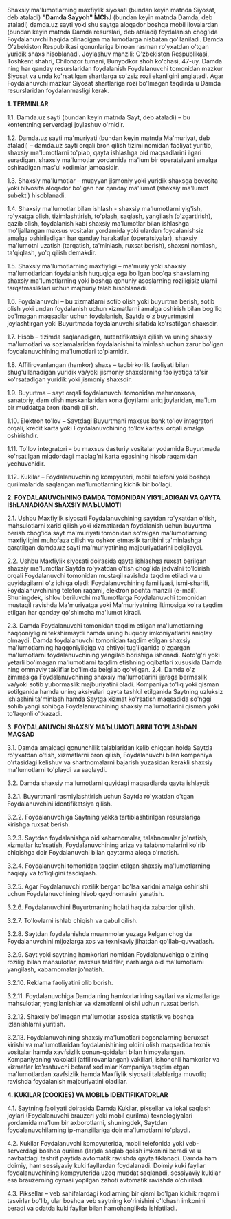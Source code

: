 Shaxsiy ma'lumotlarning maxfiylik siyosati (bundan keyin matnda Siyosat, deb ataladi) **"Damda Sayyoh" MChJ** (bundan keyin matnda Damda, deb ataladi) damda.uz sayti yoki shu saytga aloqador boshqa mobil ilovalardan (bundan keyin matnda Damda resurslari, deb ataladi) foydalanish chog'ida Foydalanuvchi haqida olinadigan ma'lumotlarga nisbatan qo'llaniladi. Damda O'zbekiston Respublikasi qonunlariga binoan rasman ro'yxatdan o'tgan yuridik shaxs hisoblanadi. Joylashuv manzili: O'zbekiston Respublikasi, Toshkent shahri, Chilonzor tumani, Bunyodkor shoh ko'chasi, 47-uy. Damda ning har qanday resurslaridan foydalanish Foydalanuvchi tomonidan mazkur Siyosat va unda ko'rsatilgan shartlarga so'zsiz rozi ekanligini anglatadi. Agar Foydalanuvchi mazkur Siyosat shartlariga rozi bo'lmagan taqdirda u Damda resurslaridan foydalanmasligi kerak.

**1. TERMINLAR**

1.1. Damda.uz sayti (bundan keyin matnda Sayt, deb ataladi) – bu kontentning serverdagi joylashuv o'rnidir.

1.2. Damda.uz sayti ma'muriyati (bundan keyin matnda Ma'muriyat, deb ataladi) – damda.uz sayti orqali bron qilish tizimi nomidan faoliyat yuritib, shaxsiy ma'lumotlarni to'plab, qayta ishlashga oid maqsadlarini ilgari suradigan, shaxsiy ma'lumotlar yordamida ma'lum bir operatsiyani amalga oshiradigan mas'ul xodimlar jamoasidir.

1.3. Shaxsiy ma'lumotlar – muayyan jismoniy yoki yuridik shaxsga bevosita yoki bilvosita aloqador bo'lgan har qanday ma'lumot (shaxsiy ma'lumot subekti) hisoblanadi.

1.4. Shaxsiy ma'lumotlar bilan ishlash - shaxsiy ma'lumotlarni yig'ish, ro'yxatga olish, tizimlashtirish, to'plash, saqlash, yangilash (o'zgartirish), qazib olish, foydalanish kabi shaxsiy ma'lumotlar bilan ishlashga mo'ljallangan maxsus vositalar yordamida yoki ulardan foydalanishsiz amalga oshiriladigan har qanday harakatlar (operatsiyalar), shaxsiy ma'lumotni uzatish (tarqatish, ta'minlash, ruxsat berish), shaxsni nomlash, ta'qiqlash, yo'q qilish demakdir.

1.5. Shaxsiy ma'lumotlarning maxfiyligi – ma'muriy yoki shaxsiy ma'lumotlaridan foydalanish huquqiga ega bo'lgan boo'qa shaxslarning shaxsiy ma'lumotlarning yoki boshqa qonuniy asoslarning roziligisiz ularni tarqatmasliklari uchun majburiy talab hisoblanadi.

1.6. Foydalanuvchi – bu xizmatlarni sotib olish yoki buyurtma berish, sotib olish yoki undan foydalanish uchun xizmatlarni amalga oshirish bilan bog'liq bo'lmagan maqsadlar uchun foydalanish, Saytda o'z buyurtmasini joylashtirgan yoki Buyurtmada foydalanuvchi sifatida ko'rsatilgan shaxsdir.

1.7. Hisob – tizimda saqlanadigan, autentifikatsiya qilish va uning shaxsiy ma'lumotlari va sozlamalaridan foydalanishni ta'minlash uchun zarur bo'lgan foydalanuvchining ma'lumotlari to'plamidir.

1.8. Affilirovanlangan (hamkor) shaxs – tadbirkorlik faoliyati bilan shug'ullanadigan yuridik va/yoki jismoniy shaxslarning faoliyatiga ta'sir ko'rsatadigan yuridik yoki jismoniy shaxsdir.

1.9. Buyurtma – sayt orqali foydalanuvchi tomonidan mehmonxona, sanatoriy, dam olish maskanlaridan xona (joy)larni aniq joylaridan, ma'lum bir muddatga bron (band) qilish.

1.10. Elektron to'lov – Saytdagi Buyurtmani maxsus bank to'lov integratori orqali, kredit karta yoki Foydalanuvchining to'lov kartasi orqali amalga oshirishdir.

1.11. To'lov integratori – bu maxsus dasturiy vositalar yodamida Buyurtmada ko'rsatilgan miqdordagi mablag'ni karta egasining hisob raqamidan yechuvchidir.

1.12. Kukilar – Foydalanuvchining kompyuteri, mobil telefoni yoki boshqa qurilmalarida saqlangan ma'lumotlarning kichik bir bo'lagi.

**2. FOYDALANUVChINING DAMDA TOMONIDAN YIG'ILADIGAN VA QAYTA IShLANADIGAN ShAXSIY MAЪLUMOTI**

2.1. Ushbu Maxfiylik siyosati Foydalanuvchining saytdan ro'yxatdan o'tish, mahsulotlarni xarid qilish yoki xizmatlardan foydalanish uchun buyurtma berish chog'ida sayt ma'muriyati tomonidan so'ralgan ma'lumotlarning maxfiyligini muhofaza qilish va oshkor etmaslik tartibini ta'minlashga qaratilgan damda.uz sayti ma'muriyatining majburiyatlarini belgilaydi.

2.2. Ushbu Maxfiylik siyosati doirasida qayta ishlashga ruxsat berilgan shaxsiy ma'lumotlar Saytda ro'yxatdan o'tish chog'ida jadvalni to'ldirish orqali Foydalanuvchi tomonidan mustaqil ravishda taqdim etiladi va u quyidagilarni o'z ichiga oladi: Foydalanuvchining familiyasi, ismi-sharifi, Foydalanuvchining telefon raqami, elektron pochta manzili (e-mail). Shuningdek, ishlov beriluvchi ma'lumotlarga Foydalanuvchi tomonidan mustaqil ravishda Ma'muriyatga yoki Ma'muriyatning iltimosiga ko'ra taqdim etilgan har qanday qo'shimcha ma'lumot kiradi.

2.3. Damda Foydalanuvchi tomonidan taqdim etilgan ma'lumotlarning haqqoniyligini tekshirmaydi hamda uning huquqiy imkoniyatlarini aniqlay olmaydi. Damda foydalanuvchi tomonidan taqdim etilgan shaxsiy ma'lumotlarning haqqoniyligiga va ehtiyoj tug'ilganida o'zgargan ma'lumotlarni foydalanuvchining yangilab borishiga ishonadi. Noto'g'ri yoki yetarli bo'lmagan ma'lumotlarni taqdim etishning oqibatlari xususida Damda ning ommaviy takliflar bo'limida belgilab qo'yilgan. 2.4. Damda o'z zimmasiga Foydalanuvchining shaxsiy ma'lumotlarini ijaraga bermaslik va/yoki sotib yubormaslik majburiyatini oladi. Kompaniya to'liq yoki qisman sotilganida hamda uning aksiyalari qayta tashkil etilganida Saytning uzluksiz ishlashini ta'minlash hamda Saytga xizmat ko'rsatish maqsadida so'nggi sohib yangi sohibga Foydalanuvchining shaxsiy ma'lumotlarini qisman yoki to'laqonli o'tkazadi.

**3. FOYDALANUVChI ShAXSIY MAЪLUMOTLARINI TO'PLAShDAN MAQSAD**

3.1. Damda amaldagi qonunchilik talablaridan kelib chiqqan holda Saytda ro'yxatdan o'tish, xizmatlarni bron qilish, Foydalanuvchi bilan kompaniya o'rtasidagi kelishuv va shartnomalarni bajarish yuzasidan kerakli shaxsiy ma'lumotlarni to'playdi va saqlaydi.

3.2. Damda shaxsiy ma'lumotlarni quyidagi maqsadlarda qayta ishlaydi:

3.2.1. Buyurtmani rasmiylashtirish uchun Saytda ro'yxatdan o'tgan Foydalanuvchini identifikatsiya qilish.

3.2.2. Foydalanuvchiga Saytning yakka tartiblashtirilgan resurslariga kirishga ruxsat berish.

3.2.3. Saytdan foydalanishga oid xabarnomalar, talabnomalar jo'natish, xizmatlar ko'rsatish, Foydalanuvchining ariza va talabnomalarini ko'rib chiqishga doir Foydalanuvchi bilan qaytarma aloqa o'rnatish.

3.2.4. Foydalanuvchi tomonidan taqdim etilgan shaxsiy ma'lumotlarning haqiqiy va to'liqligini tasdiqlash.

3.2.5. Agar Foydalanuvchi rozilik bergan bo'lsa xaridni amalga oshirishi uchun Foydalanuvchining hisob qaydnomasini yaratish.

3.2.6. Foydalanuvchini Buyurtmaning holati haqida xabardor qilish.

3.2.7. To'lovlarni ishlab chiqish va qabul qilish.

3.2.8. Saytdan foydalanishda muammolar yuzaga kelgan chog'da Foydalanuvchini mijozlarga xos va texnikaviy jihatdan qo'llab-quvvatlash.

3.2.9. Sayt yoki saytning hamkorlari nomidan Foydalanuvchiga o'zining roziligi bilan mahsulotlar, maxsus takliflar, narhlarga oid ma'lumotlarni yangilash, xabarnomalar jo'natish.

3.2.10. Reklama faoliyatini olib borish.

3.2.11. Foydalanuvchiga Damda ning hamkorlarining saytlari va xizmatlariga mahsulotlar, yangilanishlar va xizmatlarni olishi uchun ruxsat berish.

3.2.12. Shaxsiy bo'lmagan ma'lumotlar asosida statistik va boshqa izlanishlarni yuritish.

3.2.13. Foydalanuvchining shaxsiy ma'lumotlari begonalarning beruxsat kirishi va ma'lumotlaridan foydalanishining oldini olish maqsadida texnik vositalar hamda xavfsizlik qonun-qoidalari bilan himoyalangan. Kompaniyaning vakolatli (affilirovanlangan) vakillari, ishonchli hamkorlar va xizmatlar ko'rsatuvchi betaraf xodimlar Kompaniya taqdim etgan ma'lumotlardan xavfsizlik hamda Maxfiylik siyosati talablariga muvofiq ravishda foydalanish majburiyatini oladilar.

**4. KUKILAR (COOKIES) VA MOBILЬ IDENTIFIKATORLAR**

4.1. Saytning faoliyati doirasida Damda Kukilar, piksellar va lokal saqlash joylari (Foydalanuvchi brauzeri yoki mobil qurilma) texnologiyalari yordamida ma'lum bir axborotlarni, shuningdek, Saytdan foydalanuvchilarning ip-manzillariga doir ma'lumotlarni to'playdi.

4.2. Kukilar Foydalanuvchi kompyuterida, mobil telefonida yoki veb-serverdagi boshqa qurilma (lar)da saqlab qolish imkonini beradi va u navbatdagi tashrif paytida avtomatik ravishda qayta tiklanadi. Damda ham doimiy, ham sessiyaviy kuki fayllardan foydalanadi. Doimiy kuki fayllar foydalanuvchining kompyuterida uzoq muddat saqlanadi, sessiyaviy kukilar esa brauzerning oynasi yopilgan zahoti avtomatik ravishda o'chiriladi.

4.3. Piksellar – veb sahifalardagi kodlarning bir qismi bo'lgan kichik raqamli tasvirlar bo'lib, ular boshqa veb saytning ko'rinishini o'lchash imkonini beradi va odatda kuki fayllar bilan hamohanglikda ishlatiladi.